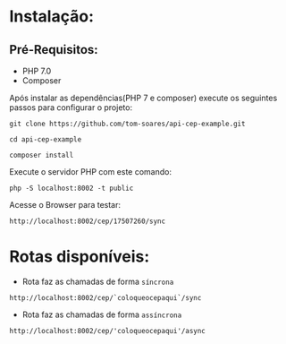 # Instalação:

## Pré-Requisitos:

- PHP 7.0
- Composer

Após instalar as dependências(PHP 7 e composer) execute os seguintes passos para configurar o projeto:

```
git clone https://github.com/tom-soares/api-cep-example.git
```
```
cd api-cep-example
```
```
composer install
```
Execute o servidor PHP  com este comando:
```
php -S localhost:8002 -t public
```
Acesse o Browser para testar:
```
http://localhost:8002/cep/17507260/sync
```

# Rotas disponíveis:

- Rota faz as chamadas de forma `síncrona`
```
http://localhost:8002/cep/`coloqueocepaqui`/sync
```

- Rota faz as chamadas de forma `assíncrona`
```
http://localhost:8002/cep/'coloqueocepaqui'/async
```
